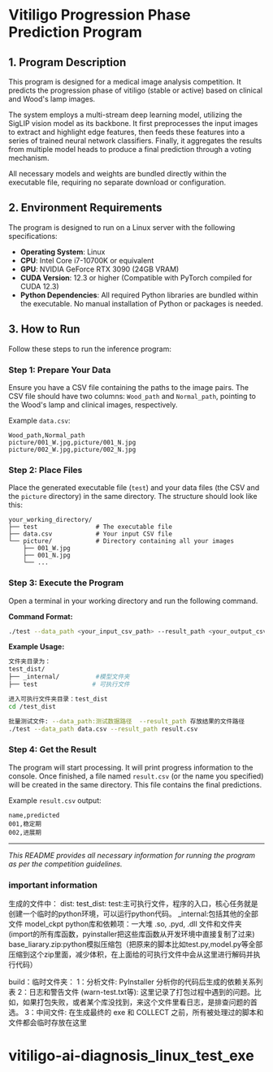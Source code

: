 # Vitiligo Progression Phase Prediction Program

## 1. Program Description

This program is designed for a medical image analysis competition. It predicts the progression phase of vitiligo (stable or active) based on clinical and Wood's lamp images.

The system employs a multi-stream deep learning model, utilizing the SigLIP vision model as its backbone. It first preprocesses the input images to extract and highlight edge features, then feeds these features into a series of trained neural network classifiers. Finally, it aggregates the results from multiple model heads to produce a final prediction through a voting mechanism.

All necessary models and weights are bundled directly within the executable file, requiring no separate download or configuration.

## 2. Environment Requirements

The program is designed to run on a Linux server with the following specifications:

-   **Operating System**: Linux
-   **CPU**: Intel Core i7-10700K or equivalent
-   **GPU**: NVIDIA GeForce RTX 3090 (24GB VRAM)
-   **CUDA Version**: 12.3 or higher (Compatible with PyTorch compiled for CUDA 12.3)
-   **Python Dependencies**: All required Python libraries are bundled within the executable. No manual installation of Python or packages is needed.

## 3. How to Run

Follow these steps to run the inference program:

### Step 1: Prepare Your Data

Ensure you have a CSV file containing the paths to the image pairs. The CSV file should have two columns: `Wood_path` and `Normal_path`, pointing to the Wood's lamp and clinical images, respectively.

Example `data.csv`:
```csv
Wood_path,Normal_path
picture/001_W.jpg,picture/001_N.jpg
picture/002_W.jpg,picture/002_N.jpg
```

### Step 2: Place Files

Place the generated executable file (`test`) and your data files (the CSV and the `picture` directory) in the same directory. The structure should look like this:

```
your_working_directory/
├── test                # The executable file
├── data.csv            # Your input CSV file
└── picture/            # Directory containing all your images
    ├── 001_W.jpg
    ├── 001_N.jpg
    └── ...
```

### Step 3: Execute the Program

Open a terminal in your working directory and run the following command.

**Command Format:**

```bash
./test --data_path <your_input_csv_path> --result_path <your_output_csv_path>
```

**Example Usage:**

```bash
文件夹目录为：
test_dist/
├── _internal/          #模型文件夹
├── test               # 可执行文件

进入可执行文件夹目录：test_dist
cd /test_dist 

批量测试文件: --data_path:测试数据路径  --result_path 存放结果的文件路径
./test --data_path data.csv --result_path result.csv
```

### Step 4: Get the Result

The program will start processing. It will print progress information to the console. Once finished, a file named `result.csv` (or the name you specified) will be created in the same directory. This file contains the final predictions.

Example `result.csv` output:
```csv
name,predicted
001,稳定期
002,进展期
```

---
*This README provides all necessary information for running the program as per the competition guidelines.* 

### important information
生成的文件中：
 dist:
    test_dist:
        test:主可执行文件，程序的入口，核心任务就是创建一个临时的python环境，可以运行python代码。
        _internal:包括其他的全部文件
            model_ckpt
            python库和依赖项：一大堆 .so, .pyd, .dll 文件和文件夹(import的所有库函数，pyinstaller把这些库函数从开发环境中直接复制了过来)
            base_liarary.zip:python模拟压缩包（把原来的脚本比如test.py,model.py等全部压缩到这个zip里面，减少体积，在上面给的可执行文件中会从这里进行解码并执行代码）

build：临时文件夹：
    1：分析文件: PyInstaller 分析你的代码后生成的依赖关系列表
    2：日志和警告文件 (warn-test.txt等): 这里记录了打包过程中遇到的问题。比如，如果打包失败，或者某个库没找到，来这个文件里看日志，是排查问题的首选。
    3：中间文件: 在生成最终的 exe 和 COLLECT 之前，所有被处理过的脚本和文件都会临时存放在这里
# vitiligo-ai-diagnosis_linux_test_exe
